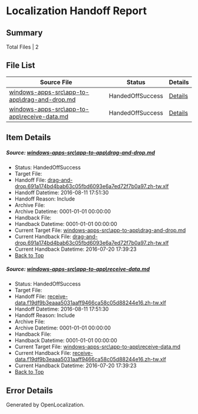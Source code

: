 # <a name='report-top'></a> Localization Handoff Report

## Summary
 Total Files | 2

## File List
 Source File | Status | Details 
 ----------- | ------ | ------- 
 [windows-apps-src\app-to-app\drag-and-drop.md](https://github.com/Microsoft/windows-apps/blob/f2133ca15e30f7451a61f78b48e883db1a5687a6/windows-apps-src/app-to-app/drag-and-drop.md) | HandedOffSuccess | [Details](#ee3d0c40effc12382f6fd31154016953f172be70149)
 [windows-apps-src\app-to-app\receive-data.md](https://github.com/Microsoft/windows-apps/blob/b8d627da82da463b87ace2a2ef6e739b1caafaa2/windows-apps-src/app-to-app/receive-data.md) | HandedOffSuccess | [Details](#0092fe2832eeafbc4e7cfa36a3444b9551a4f672151)

## Item Details
##### <a name='ee3d0c40effc12382f6fd31154016953f172be70149'></a> Source: [windows-apps-src\app-to-app\drag-and-drop.md](https://github.com/Microsoft/windows-apps/blob/f2133ca15e30f7451a61f78b48e883db1a5687a6/windows-apps-src/app-to-app/drag-and-drop.md)
* Status: HandedOffSuccess
* Target File: 
* Handoff File: [drag-and-drop.691a174bd4bab63c05fbd6093e6a7ed72f7b0a97.zh-tw.xlf](https://github.com/Microsoft/WDG.handoff/blob/f98d0816ce7d47106b49ea77389763ea263cec4d/ol-handoff/Microsoft/windows-apps.zh-tw/master/drag-and-drop.691a174bd4bab63c05fbd6093e6a7ed72f7b0a97.zh-tw.xlf)
* Handoff Datetime: 2016-08-11 17:51:30
* Handoff Reason: Include
* Archive File: 
* Archive Datetime: 0001-01-01 00:00:00
* Handback File: 
* Handback Datetime: 0001-01-01 00:00:00
* Current Target File: [windows-apps-src\app-to-app\drag-and-drop.md](https://github.com/Microsoft/windows-apps.zh-tw/blob/28d9426b29c49ad4d7d36ad8929a7eab1d0bd985/windows-apps-src/app-to-app/drag-and-drop.md)
* Current Handback File: [drag-and-drop.691a174bd4bab63c05fbd6093e6a7ed72f7b0a97.zh-tw.xlf](https://github.com/Microsoft/WDG.handback/blob/ba466a2470429e980e411fcb9bc1043d0c07ebdd/ol-handback/Microsoft/windows-apps.zh-tw/master/drag-and-drop.691a174bd4bab63c05fbd6093e6a7ed72f7b0a97.zh-tw.xlf)
* Current Handback Datetime: 2016-07-20 17:39:23
* [Back to Top](#report-top)

##### <a name='0092fe2832eeafbc4e7cfa36a3444b9551a4f672151'></a> Source: [windows-apps-src\app-to-app\receive-data.md](https://github.com/Microsoft/windows-apps/blob/b8d627da82da463b87ace2a2ef6e739b1caafaa2/windows-apps-src/app-to-app/receive-data.md)
* Status: HandedOffSuccess
* Target File: 
* Handoff File: [receive-data.f19df9b3eaaa5031aaff9466ca58c05d88244e16.zh-tw.xlf](https://github.com/Microsoft/WDG.handoff/blob/f98d0816ce7d47106b49ea77389763ea263cec4d/ol-handoff/Microsoft/windows-apps.zh-tw/master/receive-data.f19df9b3eaaa5031aaff9466ca58c05d88244e16.zh-tw.xlf)
* Handoff Datetime: 2016-08-11 17:51:30
* Handoff Reason: Include
* Archive File: 
* Archive Datetime: 0001-01-01 00:00:00
* Handback File: 
* Handback Datetime: 0001-01-01 00:00:00
* Current Target File: [windows-apps-src\app-to-app\receive-data.md](https://github.com/Microsoft/windows-apps.zh-tw/blob/28d9426b29c49ad4d7d36ad8929a7eab1d0bd985/windows-apps-src/app-to-app/receive-data.md)
* Current Handback File: [receive-data.f19df9b3eaaa5031aaff9466ca58c05d88244e16.zh-tw.xlf](https://github.com/Microsoft/WDG.handback/blob/ba466a2470429e980e411fcb9bc1043d0c07ebdd/ol-handback/Microsoft/windows-apps.zh-tw/master/receive-data.f19df9b3eaaa5031aaff9466ca58c05d88244e16.zh-tw.xlf)
* Current Handback Datetime: 2016-07-20 17:39:23
* [Back to Top](#report-top)


## Error Details

Generated by OpenLocalization.
